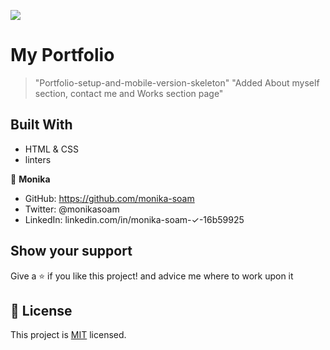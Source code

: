 ![](https://img.shields.io/badge/Microverse-blueviolet)
# My Portfolio

> "Portfolio-setup-and-mobile-version-skeleton"
>"Added About myself section, contact me and Works section page"


## Built With

- HTML & CSS
- linters

👤 **Monika**

- GitHub: https://github.com/monika-soam
- Twitter: @monikasoam
- LinkedIn: linkedin.com/in/monika-soam-✓-16b59925


## Show your support

Give a ⭐️ if you like this project! and advice me where to work upon it


## 📝 License

This project is [MIT](./MIT.md) licensed.

